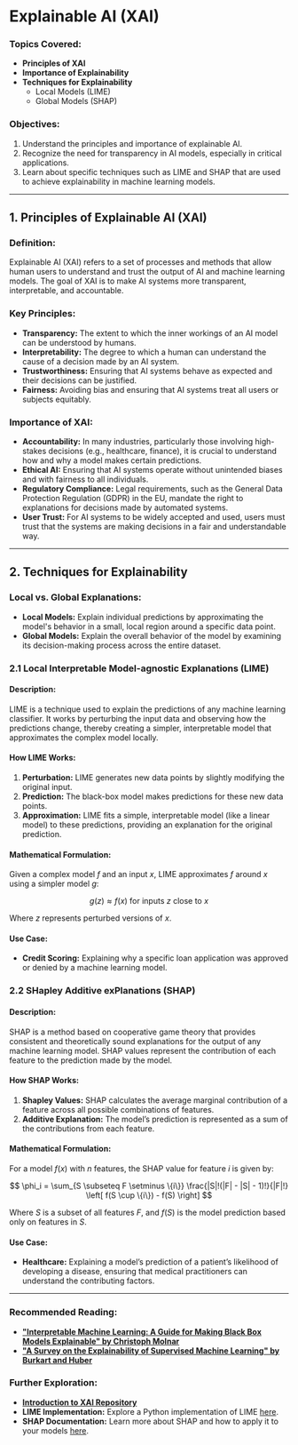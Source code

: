 # Explainable AI (XAI)


### Topics Covered:
- **Principles of XAI**
- **Importance of Explainability**
- **Techniques for Explainability**
  - Local Models (LIME)
  - Global Models (SHAP)

### Objectives:
1. Understand the principles and importance of explainable AI.
2. Recognize the need for transparency in AI models, especially in critical applications.
3. Learn about specific techniques such as LIME and SHAP that are used to achieve explainability in machine learning models.

---

## 1. Principles of Explainable AI (XAI)

### Definition:
Explainable AI (XAI) refers to a set of processes and methods that allow human users to understand and trust the output of AI and machine learning models. The goal of XAI is to make AI systems more transparent, interpretable, and accountable.

### Key Principles:
- **Transparency:** The extent to which the inner workings of an AI model can be understood by humans.
- **Interpretability:** The degree to which a human can understand the cause of a decision made by an AI system.
- **Trustworthiness:** Ensuring that AI systems behave as expected and their decisions can be justified.
- **Fairness:** Avoiding bias and ensuring that AI systems treat all users or subjects equitably.

### Importance of XAI:
- **Accountability:** In many industries, particularly those involving high-stakes decisions (e.g., healthcare, finance), it is crucial to understand how and why a model makes certain predictions.
- **Ethical AI:** Ensuring that AI systems operate without unintended biases and with fairness to all individuals.
- **Regulatory Compliance:** Legal requirements, such as the General Data Protection Regulation (GDPR) in the EU, mandate the right to explanations for decisions made by automated systems.
- **User Trust:** For AI systems to be widely accepted and used, users must trust that the systems are making decisions in a fair and understandable way.

---

## 2. Techniques for Explainability

### Local vs. Global Explanations:
- **Local Models:** Explain individual predictions by approximating the model's behavior in a small, local region around a specific data point.
- **Global Models:** Explain the overall behavior of the model by examining its decision-making process across the entire dataset.

### 2.1 Local Interpretable Model-agnostic Explanations (LIME)

#### Description:
LIME is a technique used to explain the predictions of any machine learning classifier. It works by perturbing the input data and observing how the predictions change, thereby creating a simpler, interpretable model that approximates the complex model locally.

#### How LIME Works:
1. **Perturbation:** LIME generates new data points by slightly modifying the original input.
2. **Prediction:** The black-box model makes predictions for these new data points.
3. **Approximation:** LIME fits a simple, interpretable model (like a linear model) to these predictions, providing an explanation for the original prediction.

#### Mathematical Formulation:
Given a complex model $f$ and an input $x$, LIME approximates $f$ around $x$ using a simpler model $g$:

$$ g(z) \approx f(x) \text{ for inputs } z \text{ close to } x $$

Where $z$ represents perturbed versions of $x$.

#### Use Case:
- **Credit Scoring:** Explaining why a specific loan application was approved or denied by a machine learning model.

### 2.2 SHapley Additive exPlanations (SHAP)

#### Description:
SHAP is a method based on cooperative game theory that provides consistent and theoretically sound explanations for the output of any machine learning model. SHAP values represent the contribution of each feature to the prediction made by the model.

#### How SHAP Works:
1. **Shapley Values:** SHAP calculates the average marginal contribution of a feature across all possible combinations of features.
2. **Additive Explanation:** The model’s prediction is represented as a sum of the contributions from each feature.

#### Mathematical Formulation:
For a model $f(x)$ with $n$ features, the SHAP value for feature $i$ is given by:

$$ \phi_i = \sum_{S \subseteq F \setminus \{i\}} \frac{|S|!(|F| - |S| - 1)!}{|F|!} \left[ f(S \cup \{i\}) - f(S) \right] $$

Where $S$ is a subset of all features $F$, and $f(S)$ is the model prediction based only on features in $S$.

#### Use Case:
- **Healthcare:** Explaining a model’s prediction of a patient’s likelihood of developing a disease, ensuring that medical practitioners can understand the contributing factors.

---

### Recommended Reading:
- **["Interpretable Machine Learning: A Guide for Making Black Box Models Explainable" by Christoph Molnar](https://christophm.github.io/interpretable-ml-book/)**
- **["A Survey on the Explainability of Supervised Machine Learning" by Burkart and Huber](https://dl.acm.org/doi/pdf/10.1613/jair.1.12228)**

### Further Exploration:
- **[Introduction to XAI Repository](https://github.com/Naviden/Introduction-to-XAI)**
- **LIME Implementation:** Explore a Python implementation of LIME [here](https://github.com/marcotcr/lime).
- **SHAP Documentation:** Learn more about SHAP and how to apply it to your models [here](https://shap.readthedocs.io/).